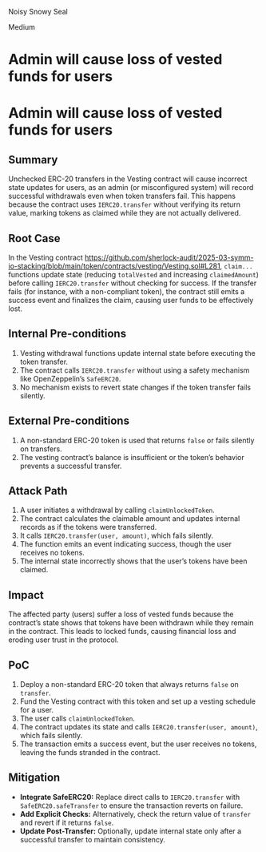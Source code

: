 Noisy Snowy Seal

Medium

# Admin will cause loss of vested funds for users

# Admin will cause loss of vested funds for users

## Summary
Unchecked ERC-20 transfers in the Vesting contract will cause incorrect state updates for users, as an admin (or misconfigured system) will record successful withdrawals even when token transfers fail. This happens because the contract uses `IERC20.transfer` without verifying its return value, marking tokens as claimed while they are not actually delivered.

## Root Case
In the Vesting contract https://github.com/sherlock-audit/2025-03-symm-io-stacking/blob/main/token/contracts/vesting/Vesting.sol#L281, `claim...` functions update state (reducing `totalVested` and increasing `claimedAmount`) before calling `IERC20.transfer` without checking for success. If the transfer fails (for instance, with a non-compliant token), the contract still emits a success event and finalizes the claim, causing user funds to be effectively lost.

## Internal Pre-conditions
1. Vesting withdrawal functions update internal state before executing the token transfer.
2. The contract calls `IERC20.transfer` without using a safety mechanism like OpenZeppelin’s `SafeERC20`.
3. No mechanism exists to revert state changes if the token transfer fails silently.

## External Pre-conditions
1. A non-standard ERC-20 token is used that returns `false` or fails silently on transfers.
2. The vesting contract’s balance is insufficient or the token’s behavior prevents a successful transfer.

## Attack Path
1. A user initiates a withdrawal by calling `claimUnlockedToken`.
2. The contract calculates the claimable amount and updates internal records as if the tokens were transferred.
3. It calls `IERC20.transfer(user, amount)`, which fails silently.
4. The function emits an event indicating success, though the user receives no tokens.
5. The internal state incorrectly shows that the user’s tokens have been claimed.

## Impact
The affected party (users) suffer a loss of vested funds because the contract’s state shows that tokens have been withdrawn while they remain in the contract. This leads to locked funds, causing financial loss and eroding user trust in the protocol.

## PoC
1. Deploy a non-standard ERC-20 token that always returns `false` on `transfer`.
2. Fund the Vesting contract with this token and set up a vesting schedule for a user.
3. The user calls `claimUnlockedToken`.
4. The contract updates its state and calls `IERC20.transfer(user, amount)`, which fails silently.
5. The transaction emits a success event, but the user receives no tokens, leaving the funds stranded in the contract.

## Mitigation
- **Integrate SafeERC20:** Replace direct calls to `IERC20.transfer` with `SafeERC20.safeTransfer` to ensure the transaction reverts on failure.
- **Add Explicit Checks:** Alternatively, check the return value of `transfer` and revert if it returns `false`.
- **Update Post-Transfer:** Optionally, update internal state only after a successful transfer to maintain consistency.
